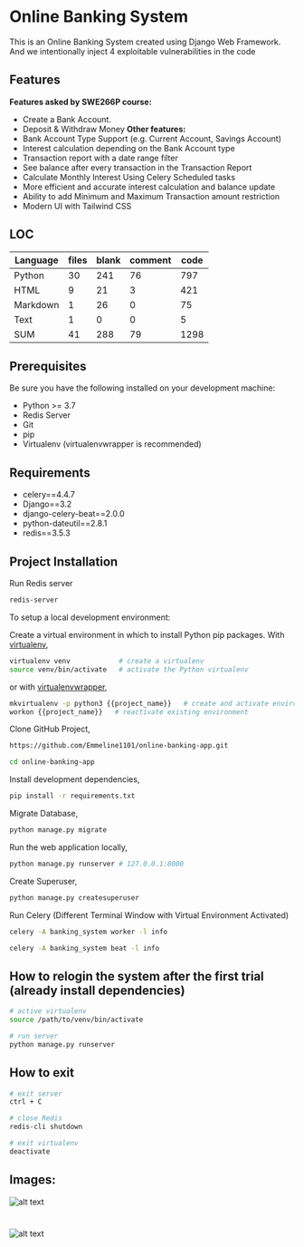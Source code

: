 # Online Banking System

This is an Online Banking System created using Django Web Framework. And we intentionally inject 4 exploitable vulnerabilities in the code


## Features
**Features asked by SWE266P course:**
* Create a Bank Account.
* Deposit & Withdraw Money
**Other features:**
* Bank Account Type Support (e.g. Current Account, Savings Account)
* Interest calculation depending on the Bank Account type
* Transaction report with a date range filter 
* See balance after every transaction in the Transaction Report
* Calculate Monthly Interest Using Celery Scheduled tasks
* More efficient and accurate interest calculation and balance update
* Ability to add Minimum and Maximum Transaction amount restriction
* Modern UI with Tailwind CSS

## LOC
| Language | files | blank | comment | code |
|----------|-------|-------|---------|------|
| Python   | 30    | 241   | 76      | 797  |
| HTML     | 9     | 21    | 3       | 421  |
| Markdown | 1     | 26    | 0       | 75   |
| Text     | 1     | 0     | 0       | 5    |
| SUM      | 41    | 288   | 79      | 1298 |

## Prerequisites

Be sure you have the following installed on your development machine:

+ Python >= 3.7
+ Redis Server
+ Git
+ pip
+ Virtualenv (virtualenvwrapper is recommended)

## Requirements

+ celery==4.4.7
+ Django==3.2
+ django-celery-beat==2.0.0
+ python-dateutil==2.8.1
+ redis==3.5.3

## Project Installation

Run Redis server
```bash
redis-server
```

To setup a local development environment:

Create a virtual environment in which to install Python pip packages. With [virtualenv](https://pypi.python.org/pypi/virtualenv),
```bash
virtualenv venv            # create a virtualenv
source venv/bin/activate   # activate the Python virtualenv 
```

or with [virtualenvwrapper](http://virtualenvwrapper.readthedocs.org/en/latest/),
```bash
mkvirtualenv -p python3 {{project_name}}   # create and activate environment
workon {{project_name}}   # reactivate existing environment
```

Clone GitHub Project,
```bash
https://github.com/Emmeline1101/online-banking-app.git

cd online-banking-app
```

Install development dependencies,
```bash
pip install -r requirements.txt
```

Migrate Database,
```bash
python manage.py migrate
```

Run the web application locally,
```bash
python manage.py runserver # 127.0.0.1:8000
```

Create Superuser,
```bash
python manage.py createsuperuser
```

Run Celery
(Different Terminal Window with Virtual Environment Activated)
```bash
celery -A banking_system worker -l info

celery -A banking_system beat -l info
```
## How to relogin the system after the first trial (already install dependencies)
```bash
# active virtualenv
source /path/to/venv/bin/activate

# run server
python manage.py runserver

```

## How to exit
```bash
# exit server
ctrl + C

# close Redis
redis-cli shutdown

# exit virtualenv
deactivate

```
## Images:
![alt text](https://i.imgur.com/FvgmEJL.png)
#
![alt text](https://i.imgur.com/aWzj44Y.png)


